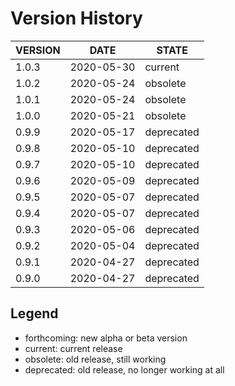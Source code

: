 
Version History
===============

| VERSION | DATE       | STATE       |
| ------- | ---------- | ----------- |
| 1.0.3   | 2020-05-30 | current     |
| 1.0.2   | 2020-05-24 | obsolete    |
| 1.0.1   | 2020-05-24 | obsolete    |
| 1.0.0   | 2020-05-21 | obsolete    |
| 0.9.9   | 2020-05-17 | deprecated  |
| 0.9.8   | 2020-05-10 | deprecated  |
| 0.9.7   | 2020-05-10 | deprecated  |
| 0.9.6   | 2020-05-09 | deprecated  |
| 0.9.5   | 2020-05-07 | deprecated  |
| 0.9.4   | 2020-05-07 | deprecated  |
| 0.9.3   | 2020-05-06 | deprecated  |
| 0.9.2   | 2020-05-04 | deprecated  |
| 0.9.1   | 2020-04-27 | deprecated  |
| 0.9.0   | 2020-04-27 | deprecated  |

Legend
------

- forthcoming: new alpha or beta version
- current:     current release
- obsolete:    old release, still working
- deprecated:  old release, no longer working at all

